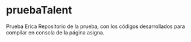 # pruebaTalent
Prueba Erica
Repositorio de la prueba, con los códigos desarrollados para compilar en consola de la página asigna.
